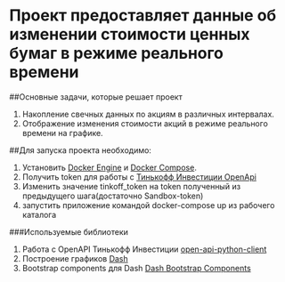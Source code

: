  # Проект предоставляет данные об изменении стоимости ценных бумаг в режиме реального времени 
 
 ##Основные задачи, которые решает проект
 1. Накопление свечных данных по акциям в различных интервалах.
 1. Отображение изменения стоимости акций в режиме реального времени на графике.
 
 ##Для запуска проекта необходимо:
 1. Установить  [Docker Engine](https://docs.docker.com/get-docker/)
 и [Docker Compose](https://docs.docker.com/compose/install/).
 1. Получить token для работы с [Тинькофф Инвестиции OpenApi](https://github.com/TinkoffCreditSystems/invest-openapi)
 1. Изменить значение tinkoff_token на token полученный из предыдущего шага(достаточно Sandbox-token)
 1. запустить приложение командой docker-compose up из рабочего каталога
 
 ###Используемые библиотеки 
 
 1. Работа с OpenAPI Тинькофф Инвестиции [open-api-python-client](open-api-python-client)
 1. Построение графиков [Dash](https://dash.plotly.com/)
 1. Bootstrap components для Dash [Dash Bootstrap Components](https://dash-bootstrap-components.opensource.faculty.ai/) 
 